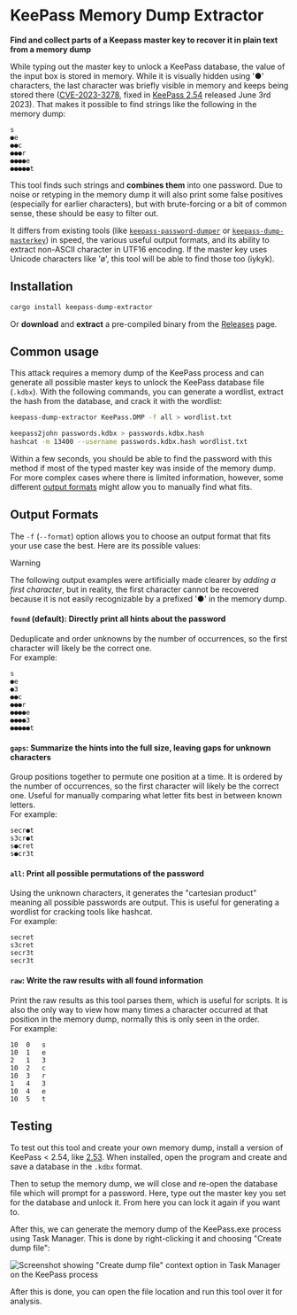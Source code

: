 # KeePass Memory Dump Extractor

**Find and collect parts of a Keepass master key to recover it in plain text from a memory dump**

While typing out the master key to unlock a KeePass database, the value of the input box is stored in memory. While it is visually hidden using '●' characters, the last character was briefly visible in memory and keeps being stored there ([CVE-2023-3278](https://nvd.nist.gov/vuln/detail/CVE-2023-32784), fixed in [KeePass 2.54](https://keepass.info/news/n230603_2.54.html) released June 3rd 2023). That makes it possible to find strings like the following in the memory dump:

```
s
●e
●●c
●●●r
●●●●e
●●●●●t
```

This tool finds such strings and **combines them** into one password. Due to noise or retyping in the memory dump it will also print some false positives (especially for earlier characters), but with brute-forcing or a bit of common sense, these should be easy to filter out. 

It differs from existing tools (like [`keepass-password-dumper`](https://github.com/vdohney/keepass-password-dumper) or [`keepass-dump-masterkey`](https://github.com/matro7sh/keepass-dump-masterkey)) in speed, the various useful output formats, and its ability to extract non-ASCII character in UTF16 encoding. If the master key uses Unicode characters like 'ø', this tool will be able to find those too (iykyk). 

## Installation

```Bash
cargo install keepass-dump-extractor
```

Or **download** and **extract** a pre-compiled binary from the [Releases](https://github.com/JorianWoltjer/keepass-dump-extractor/releases) page. 

## Common usage

This attack requires a memory dump of the KeePass process and can generate all possible master keys to unlock the KeePass database file (`.kdbx`). With the following commands, you can generate a wordlist, extract the hash from the database, and crack it with the wordlist:

```bash
keepass-dump-extractor KeePass.DMP -f all > wordlist.txt

keepass2john passwords.kdbx > passwords.kdbx.hash
hashcat -m 13400 --username passwords.kdbx.hash wordlist.txt
```

Within a few seconds, you should be able to find the password with this method if most of the typed master key was inside of the memory dump. For more complex cases where there is limited information, however, some different [output formats](#output-formats) might allow you to manually find what fits. 

## Output Formats

The `-f` (`--format`) option allows you to choose an output format that fits your use case the best. Here are its possible values:

> [!WARNING]
> The following output examples were artificially made clearer by *adding a first character*, but in reality, the first character cannot be recovered because it is not easily recognizable by a prefixed '●' in the memory dump.

#### `found` (default): Directly print all hints about the password

Deduplicate and order unknowns by the number of occurrences, so the first character will likely be the correct one.  
For example:

```
s
●e
●3
●●c
●●●r
●●●●e
●●●●3
●●●●●t
```

#### `gaps`: Summarize the hints into the full size, leaving gaps for unknown characters

Group positions together to permute one position at a time. It is ordered by the number of occurrences, so the first character will likely be the correct one. Useful for manually comparing what letter fits best in between known letters.  
For example:

```
secr●t
s3cr●t
s●cret
s●cr3t
```

#### `all`: Print all possible permutations of the password

Using the unknown characters, it generates the "cartesian product" meaning all possible passwords are output. This is useful for generating a wordlist for cracking tools like hashcat.  
For example:

```
secret
s3cret
secr3t
secr3t
```

#### `raw`: Write the raw results with all found information

Print the raw results as this tool parses them, which is useful for scripts. It is also the only way to view how many times a character occurred at that position in the memory dump, normally this is only seen in the order.  
For example:

```
10	0	s
10	1	e
2	1	3
10	2	c
10	3	r
1	4	3
10	4	e
10	5	t
```

## Testing

To test out this tool and create your own memory dump, install a version of KeePass < 2.54, like [2.53](https://sourceforge.net/projects/keepass/files/KeePass%202.x/2.53/). When installed, open the program and create and save a database in the `.kdbx` format. 

Then to setup the memory dump, we will close and re-open the database file which will prompt for a password. Here, type out the master key you set for the database and unlock it. From here you can lock it again if you want to. 

After this, we can generate the memory dump of the KeePass.exe process using Task Manager. This is done by right-clicking it and choosing "Create dump file":

![Screenshot showing "Create dump file" context option in Task Manager on the KeePass process](https://github.com/JorianWoltjer/keepass-dump-extractor/assets/26067369/d379fe58-3509-418a-9db2-15216c059269)

After this is done, you can open the file location and run this tool over it for analysis.
